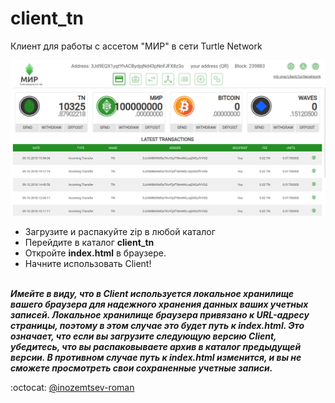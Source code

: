 # client_tn

Клиент для работы с ассетом "МИР" в сети Turtle Network
</br>
<p align="center">
  <img src="https://github.com/mir-one/client_tn/blob/master/tn_wallet.png">
</p>

* Загрузите и распакуйте zip в любой каталог
* Перейдите в каталог **client_tn**
* Откройте **index.html** в браузере.
* Начните использовать Client!
</br></br>

**_Имейте в виду, что в Client используется локальное хранилище вашего браузера для надежного хранения данных ваших учетных записей. Локальное хранилище браузера привязано к URL-адресу страницы, поэтому в этом случае это будет путь к index.html. Это означает, что если вы загрузите следующую версию Client, убедитесь, что вы распаковываете архив в каталог предыдущей версии. В противном случае путь к index.html изменится, и вы не сможете просмотреть свои сохраненные учетные записи._**

:octocat: [@inozemtsev-roman](https://github.com/inozemtsev-roman)
